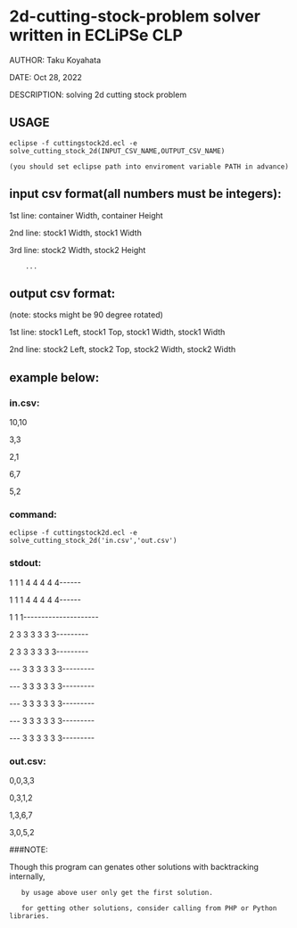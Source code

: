 # 2d-cutting-stock-problem solver written in ECLiPSe CLP

 AUTHOR:	Taku Koyahata
 
 DATE:		Oct 28, 2022
 
 DESCRIPTION:	solving 2d cutting stock problem

## USAGE
 
 	eclipse -f cuttingstock2d.ecl -e solve_cutting_stock_2d(INPUT_CSV_NAME,OUTPUT_CSV_NAME)
  
 	(you should set eclipse path into enviroment variable PATH in advance)

## input csv format(all numbers must be integers):
 
 1st line: container Width, container Height
 
 2nd line: stock1 Width, stock1 Width
 
 3rd line: stock2 Width, stock2 Height
 
 		...

## output csv format:	

(note: stocks might be 90 degree rotated)
 
 1st line: stock1 Left, stock1 Top, stock1 Width, stock1 Width
 
 2nd line: stock2 Left, stock2 Top, stock2 Width, stock2 Width

## example below:
 
### in.csv:
 
 10,10
 
 3,3
 
 2,1
 
 6,7
 
 5,2
 
### command:
 
 	eclipse -f cuttingstock2d.ecl -e solve_cutting_stock_2d('in.csv','out.csv')
  
 
### stdout:
 
   1  1  1  4  4  4  4  4------
   
   1  1  1  4  4  4  4  4------
   
   1  1  1---------------------
   
   2  3  3  3  3  3  3---------
   
   2  3  3  3  3  3  3---------
   
 ---  3  3  3  3  3  3---------
 
 ---  3  3  3  3  3  3---------
 
 ---  3  3  3  3  3  3---------
 
 ---  3  3  3  3  3  3---------
 
 ---  3  3  3  3  3  3---------
 
 
### out.csv:
 
 0,0,3,3
 
 0,3,1,2
 
 1,3,6,7
 
 3,0,5,2
 
 
 ###NOTE: 
 
 Though this program can genates other solutions with backtracking internally, 
 
       by usage above user only get the first solution.
       
       for getting other solutions, consider calling from PHP or Python libraries.
